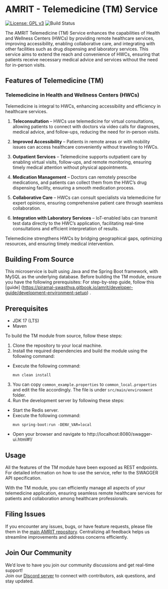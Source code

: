 # AMRIT - Telemedicine (TM) Service

[![License: GPL v3](https://img.shields.io/badge/License-GPLv3-blue.svg)](https://www.gnu.org/licenses/gpl-3.0)
![Build Status](https://github.com/PSMRI/TM-API/actions/workflows/sast-and-package.yml/badge.svg)

The AMRIT Telemedicine (TM) Service enhances the capabilities of Health and Wellness Centers (HWCs) by providing remote healthcare services, improving accessibility, enabling collaborative care, and integrating with other facilities such as drug dispensing and laboratory services. This service aims to extend the reach and convenience of HWCs, ensuring that patients receive necessary medical advice and services without the need for in-person visits.

## Features of Telemedicine (TM)

### **Telemedicine in Health and Wellness Centers (HWCs)**

Telemedicine is integral to HWCs, enhancing accessibility and efficiency in healthcare services.

1. **Teleconsultation** – HWCs use telemedicine for virtual consultations, allowing patients to connect with doctors via video calls for diagnoses, medical advice, and follow-ups, reducing the need for in-person visits.

2. **Improved Accessibility** – Patients in remote areas or with mobility issues can access healthcare conveniently without traveling to HWCs.

3. **Outpatient Services** – Telemedicine supports outpatient care by enabling virtual visits, follow-ups, and remote monitoring, ensuring timely medical attention without physical appointments.

4. **Medication Management** – Doctors can remotely prescribe medications, and patients can collect them from the HWC’s drug dispensing facility, ensuring a smooth medication process.

5. **Collaborative Care** – HWCs can consult specialists via telemedicine for expert opinions, ensuring comprehensive patient care through seamless collaboration.

6. **Integration with Laboratory Services** – IoT-enabled labs can transmit test data directly to the HWC’s application, facilitating real-time consultations and efficient interpretation of results.

Telemedicine strengthens HWCs by bridging geographical gaps, optimizing resources, and ensuring timely medical intervention.


## Building From Source

This microservice is built using Java and the Spring Boot framework, with MySQL as the underlying database. Before building the TM module, ensure you have the following prerequisites:
For step-by-step guide, follow this [guide] (https://piramal-swasthya.gitbook.io/amrit/developer-guide/development-environment-setup) .

## Prerequisites
- JDK 17 (LTS)
- Maven

To build the TM module from source, follow these steps:

1. Clone the repository to your local machine.
2. Install the required dependencies and build the module using the following command:
- Execute the following command:
  ```
  mvn clean install
  ```
3.  You can copy `common_example.properties` to `common_local.properties` and edit the file accordingly. The file is under `src/main/environment` folder.
4. Run the development server by following these steps:
- Start the Redis server.
- Execute the following command:
  ```
  mvn spring-boot:run -DENV_VAR=local
  ```
- Open your browser and navigate to http://localhost:8080/swagger-ui.html#!/

## Usage

All the features of the TM module have been exposed as REST endpoints. For detailed information on how to use the service, refer to the SWAGGER API specification.

With the TM module, you can efficiently manage all aspects of your telemedicine application, ensuring seamless remote healthcare services for patients and collaboration among healthcare professionals.

## Filing Issues

If you encounter any issues, bugs, or have feature requests, please file them in the [main AMRIT repository](https://github.com/PSMRI/AMRIT/issues). Centralizing all feedback helps us streamline improvements and address concerns efficiently.  

## Join Our Community

We’d love to have you join our community discussions and get real-time support!  
Join our [Discord server](https://discord.gg/FVQWsf5ENS) to connect with contributors, ask questions, and stay updated.  


